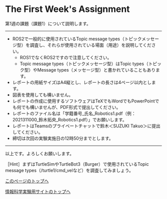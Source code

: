 # The First Week's Assignment

第1週の課題（課題1）について説明します。

___

- ROS2で一般的に使用されているTopic message types（トピックメッセージ型）を調査し、それらが使用されている場面（用途）を説明してください。
    - ROS1でなくROS2ですので注意してください。
    - Topic message types（トピックメッセージ型）はTopic types（トピック型）やMessage types（メッセージ型）と書かれていることもあります。
- レポートの用紙サイズはA4縦とし、レポートの長さは4ページ以内とします。
- 図表を使用しても構いません。
- レポートの作成に使用するソフトウェアはTeXでもWordでもPowerPointでも何でも構いませんが、PDF形式で提出してください。
- レポートのファイル名は「学籍番号_氏名_Robotics1.pdf（例：2021311000_鈴木拓央_Robotics1.pdf）」でお願いします。
- レポートはTeamsのプライベートチャットで鈴木＜SUZUKI Takuo＞に提出してください。
- 締切は次回の実験実施日の12時50分までとします。

___

以上です。よろしくお願いします。

［Hint］まずはTurtleSimやTurtleBot3（Burger）で使用されているTopic message types（/turtle1/cmd_velなど）を調査してみましょう。

[このページのトップへ](#)

[情報科学実験用サイトのトップへ](https://stl-apu.github.io/laboratory_experiments/)